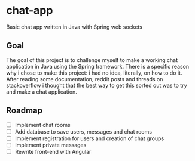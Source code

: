 # chat-app
Basic chat app written in Java with Spring web sockets
## Goal
The goal of this project is to challenge myself to make a working chat application in Java using the Spring framework. There is a specific reason why i chose to make this project: i had no idea, literally, on how to do it. After reading some documentation, reddit posts and threads on stackoverflow i thought that the best way to get this sorted out was to try and make a chat application.
## Roadmap

- [ ] Implement chat rooms
- [ ] Add database to save users, messages and chat rooms
- [ ] Implement registration for users and creation of chat groups
- [ ] Implement private messages
- [ ] Rewrite front-end with Angular
